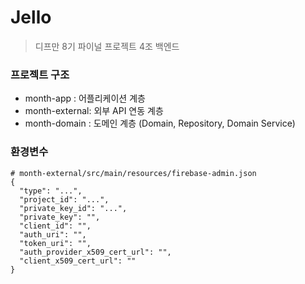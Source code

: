 # Jello
> 디프만 8기 파이널 프로젝트 4조 백엔드

### 프로젝트 구조
* month-app : 어플리케이션 계층
* month-external: 외부 API 연동 계층
* month-domain : 도메인 계층 (Domain, Repository, Domain Service) 

### 환경변수
```
# month-external/src/main/resources/firebase-admin.json
{
  "type": "...",
  "project_id": "...",
  "private_key_id": "...",
  "private_key": "",
  "client_id": "",
  "auth_uri": "",
  "token_uri": "",
  "auth_provider_x509_cert_url": "",
  "client_x509_cert_url": ""
}
```
